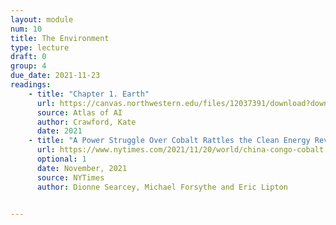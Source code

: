 ```yaml
---
layout: module
num: 10
title: The Environment
type: lecture
draft: 0
group: 4
due_date: 2021-11-23
readings:
    - title: "Chapter 1. Earth"
      url: https://canvas.northwestern.edu/files/12037391/download?download_frd=1
      source: Atlas of AI
      author: Crawford, Kate 
      date: 2021
    - title: "A Power Struggle Over Cobalt Rattles the Clean Energy Revolution"
      url: https://www.nytimes.com/2021/11/20/world/china-congo-cobalt.html
      optional: 1
      date: November, 2021
      source: NYTimes
      author: Dionne Searcey, Michael Forsythe and Eric Lipton
     

---
```

